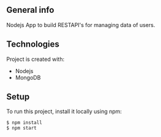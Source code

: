 ## General info
Nodejs App to build RESTAPI's for managing data of users.

## Technologies
Project is created with:
* Nodejs 
* MongoDB
	
## Setup
To run this project, install it locally using npm:

```
$ npm install
$ npm start
```
